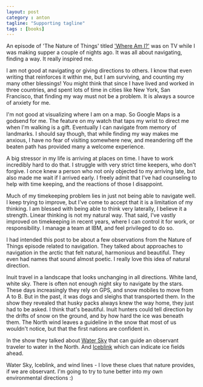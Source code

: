 ```yaml
---
layout: post
category : anton
tagline: "Supporting tagline"
tags : [books]
---
```


An episode of 'The Nature of Things' titled ['Where Am I?'](https://www.cbc.ca/natureofthings/episodes/where-am-i) was on TV while I was making supper a couple of nights ago. It was all about navigating, finding a way. It really inspired me.

I am not good at navigating or giving directions to others. I know that even writing that reinforces it within me, but I am surviving, and counting my many other blessings! You might think that since I have lived and worked in three countries, and spent lots of time in cities like New York, San Francisco, that finding my way must not be a problem. It is always a source of anxiety for me.

I'm not good at visualizing where I am on a map. So Google Maps is a godsend for me. The feature on my watch that taps my wrist to direct me when I'm walking is a gift. Eventually I can navigate from memory of landmarks. I should say though, that while finding my way makes me anxious, I have no fear of visiting somewhere new, and meandering off the beaten path has provided many a welcome experience.

A big stressor in my life is arriving at places on time. I have to work incredibly hard to do that. I struggle with very strict time keepers, who don't forgive. I once knew a person who not only objected to my arriving late, but also made me wait if I arrived early. I freely admit that I've had counseling to help with time keeping, and the reactions of those I disappoint.

Much of my timekeeping problem lies in just not being able to navigate well. I keep trying to improve, but I've come to accept that it is a limitation of my thinking. I am blessed with being able to think very laterally, I believe it a strength. Linear thinking is not my natural way. That said, I've vastly improved on timekeeping in recent years, where I can control it for work, or responsibility. I manage a team at IBM, and feel privileged to do so.

I had intended this post to be about a few observations from the Nature of Things episode related to navigation. They talked about approaches to navigation in the arctic that felt natural, harmonious and beautiful. They even had names that sound almost poetic. I really love this idea of natural direction.

Inuit travel in a landscape that looks unchanging in all directions. White land, white sky. There is often not enough night sky to navigate by the stars. These days increasingly they rely on GPS, and snow mobiles to move from A to B. But in the past, it was dogs and sleighs that transported them. In the show they revealed that husky packs always knew the way home, they just had to be asked. I think that's beautiful. Inuit hunters could tell direction by the drifts of snow on the ground, and by how hard the ice was beneath them. The North wind leaves a guideline in the snow that most of us wouldn't notice, but that the first nations are confident in.

In the show they talked about [Water Sky](https://en.wikipedia.org/wiki/Water_sky) that can guide an observant traveler to water in the North. And [Iceblink](https://en.wikipedia.org/wiki/Iceblink) which can indicate ice fields ahead.

Water Sky, Iceblink, and wind lines - I love these clues that nature provides, if we are observant. I'm going to try to tune better into my own environmental directions :)
